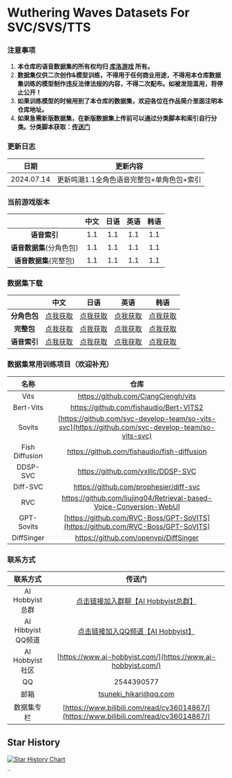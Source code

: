 # Wuthering Waves Datasets For SVC/SVS/TTS

### 注意事项

1. **本仓库的语音数据集的所有权均归 [库洛游戏](https://www.kurogames.com/) 所有。**
2. **数据集仅供二次创作&模型训练，不得用于任何商业用途，不得用本仓库数据集训练的模型制作违反法律法规的内容，不得二次配布。如被发现滥用，将停止公开！**
3. **如果训练模型的时候用到了本仓库的数据集，欢迎各位在作品简介里面注明本仓库地址。**
4. **如果急需新版数据集，在新版数据集上传前可以通过分类脚本和索引自行分类。分类脚本获取：[传送门](https://github.com/AI-Hobbyist/WutheringWaves_Voice_Sorting_Scripts)**

### 更新日志

|    日期    |                 更新内容                  |
| :--------: | :---------------------------------------: |
| 2024.07.14 | 更新鸣潮1.1全角色语音完整包+单角色包+索引 |

### 当前游戏版本

|                          | 中文 | 日语 | 英语 | 韩语 |
| :----------------------: | :--: | :--: | :--: | :--: |
|       **语音索引**       | 1.1  | 1.1  | 1.1  | 1.1  |
| **语音数据集**(分角色包) | 1.1  | 1.1  | 1.1  | 1.1  |
|  **语音数据集**(完整包)  | 1.1  | 1.1  | 1.1  | 1.1  |

### 数据集下载

|              |                             中文                             |                             日语                             |                             英语                             |                             韩语                             |
| :----------: | :----------------------------------------------------------: | :----------------------------------------------------------: | :----------------------------------------------------------: | :----------------------------------------------------------: |
| **分角色包** | [点我获取](https://pan.ai-hobbyist.com/Wuthering%20Waves%20Datasets/%E4%B8%AD%E6%96%87%20-%20Chinese) | [点我获取](https://pan.ai-hobbyist.com/Wuthering%20Waves%20Datasets/%E6%97%A5%E8%AF%AD%20-%20Japanese) | [点我获取](https://pan.ai-hobbyist.com/Wuthering%20Waves%20Datasets/%E8%8B%B1%E8%AF%AD%20-%20English) | [点我获取](https://pan.ai-hobbyist.com/Wuthering%20Waves%20Datasets/%E9%9F%A9%E8%AF%AD%20-%20Korean) |
|  **完整包**  | [点我获取](https://modelscope.cn/datasets/aihobbyist/WutheringWaves_Dataset/resolve/master/WutheringWaves1.1_CN.7z) | [点我获取](https://modelscope.cn/datasets/aihobbyist/WutheringWaves_Dataset/resolve/master/WutheringWaves1.1_JP.7z) | [点我获取](https://modelscope.cn/datasets/aihobbyist/WutheringWaves_Dataset/resolve/master/WutheringWaves1.1_EN.7z) | [点我获取](https://modelscope.cn/datasets/aihobbyist/WutheringWaves_Dataset/resolve/master/WutheringWaves1.1_KR.7z) |
| **语音索引** | [点我获取](https://github.com/AI-Hobbyist/WutheringWaves_Voice_Sorting_Scripts/raw/main/Indexs/1.1/CHS.json) | [点我获取](https://github.com/AI-Hobbyist/WutheringWaves_Voice_Sorting_Scripts/raw/main/Indexs/1.1/JA.json) | [点我获取](https://github.com/AI-Hobbyist/WutheringWaves_Voice_Sorting_Scripts/raw/main/Indexs/1.1/EN.json) | [点我获取](https://github.com/AI-Hobbyist/WutheringWaves_Voice_Sorting_Scripts/raw/main/Indexs/1.1/KR.json) |

### 数据集常用训练项目（欢迎补充）

|      名称      |                             仓库                             |
| :------------: | :----------------------------------------------------------: |
|      Vits      |             https://github.com/CjangCjengh/vits              |
|      Bert-Vits      |             https://github.com/fishaudio/Bert-VITS2             |
|     Sovits     | [https://github.com/svc-develop-team/so-vits-svc](https://github.com/svc-develop-team/so-vits-svc) |
| Fish Diffusion |         https://github.com/fishaudio/fish-diffusion          |
|    DDSP-SVC    |              https://github.com/yxlllc/DDSP-SVC              |
|    Diff-SVC    |            https://github.com/prophesier/diff-svc            |
|      RVC       | https://github.com/liujing04/Retrieval-based-Voice-Conversion-WebUI |
| GPT-Sovits | [https://github.com/RVC-Boss/GPT-SoVITS](https://github.com/RVC-Boss/GPT-SoVITS) |
|   DiffSinger   |            https://github.com/openvpi/DiffSinger             |

### 联系方式

|      联系方式      |                            传送门                            |
| :----------------: | :----------------------------------------------------------: |
| AI Hobbyist总群 | [点击链接加入群聊【AI Hobbyist总群】](http://qm.qq.com/cgi-bin/qm/qr?_wv=1027&k=7vd0kFFgSdgx3c3CZ33J01dx2XTdfelr&authKey=rsG7W1bP3mlsg3UfTpsVrLV%2BLYvmsqJvH%2F2KoWswFd3pa7nkBf0oEV5vCYvBHZLS&noverify=0&group_code=309046913) |
| AI Hibbyist QQ频道 | [点击链接加入QQ频道【AI Hobbyist】](https://pd.qq.com/s/8c2wkdwyl) |
|   AI Hobbyist社区   | [https://www.ai-hobbyist.com/](https://www.ai-hobbyist.com/) |
|         QQ         |                          2544390577                          |
|        邮箱        |                    tsuneki_hikari@qq.com                     |
|        数据集专栏        | [https://www.bilibili.com/read/cv36014867/](https://www.bilibili.com/read/cv36014867/) |

## Star History

[![Star History Chart](https://api.star-history.com/svg?repos=AI-Hobbyist/WutheringWaves_Datasets&type=Date)](https://star-history.com/#AI-Hobbyist/WutheringWaves_Datasets&Date)

``
